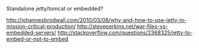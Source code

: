 Standalone jetty/tomcat or embedded?

http://johannesbrodwall.com/2010/03/08/why-and-how-to-use-jetty-in-mission-critical-production/ http://steveperkins.net/war-files-vs-embedded-servers/ http://stackoverflow.com/questions/2368325/jetty-to-embed-or-not-to-embed
